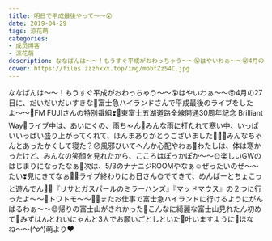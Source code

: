 ```yaml
---
title: 明日で平成最後やって〜〜😲
date: 2019-04-29
tags: 涼花萌
categories: 
- 成员博客
- 涼花萌
description: ななばんは〜〜！もうすぐ平成がおわっちゃう〜〜😵はやいわぁ〜〜😵4月の27日に、だいだいだいすきな💓富士急ハイランドさんで平成最後のライブをしたよ〜〜🤗FM FUJIさんの特別番組❣️🗻東富士五湖道路全線開通3...
cover: https://files.zzzhxxx.top/img/mobfZz54C.jpg 
---
```


ななばんは〜〜！もうすぐ平成がおわっちゃう〜〜😵はやいわぁ〜〜😵4月の27日に、だいだいだいすきな💓富士急ハイランドさんで平成最後のライブをしたよ〜〜🤗FM FUJIさんの特別番組❣️🗻東富士五湖道路全線開通30周年記念 Brilliant Way🗻ライブ中は、あいにくの、雨ちゃん🥺みんな雨に打たれて寒い中、いっぱいいっぱい盛り上がってくれて、ほんまありがとうございました🥺💓💓みんなちゃんとあったかくして寝た？😯風邪ひいてへんか心配やわぁ🤭わたしは、体は寒かったけど、みんなの笑顔を見れたから、こころはぽっかぽか〜〜🌞楽しいGWのはじまりになったなぁ🤗次は、5/3のナナニジROOMやなぁ☺️ぜったいのぜ〜〜たい❣️見にきてなぁ💓💓ライブ終わりにお日さん🌞でてきて、めんばーとちょこっと遊んでん💓💓『リサとガスパールのミラーハンズ』『マッドマウス』の２つに行ったよ〜〜🤗トワトモ〜〜💓💓またお仕事で富士急ハイランドに行けるようにがんばるわぁ〜〜😊帰りの富士山がきれかった🗻こんなに綺麗な富士山見れたん初めて💓みずはんとれいにゃんと3人でお願いごとしといた🤗叶いますように🍖ほなね〜〜(*^o^*)萌より❤︎


